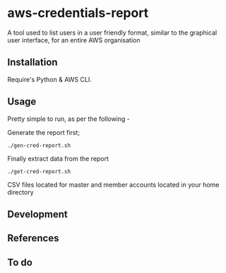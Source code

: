 # aws-credentials-report

A tool used to list users in a user friendly format, similar to the graphical user interface, for an entire AWS organisation

## Installation

Require's Python & AWS CLI.

## Usage

Pretty simple to run, as per the following -

Generate the report first;
```
./gen-cred-report.sh
```
Finally extract data from the report
```
./get-cred-report.sh
```

CSV files located for master and member accounts located in your home directory


## Development

## References

## To do
